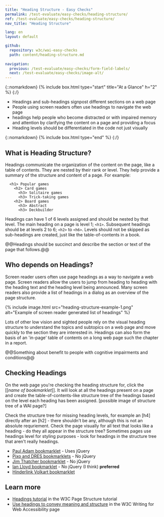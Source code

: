 ```yaml
---
title: "Heading Structure - Easy Checks"
permalink: /test-evaluate/easy-checks/heading-structure/
ref: /test-evaluate/easy-checks/heading-structure/
nav_title: "Heading Structure"

lang: en
layout: default

github:
  repository: w3c/wai-easy-checks
  path: content/heading-structure.md
  
navigation:
  previous: /test-evaluate/easy-checks/form-field-labels/
  next: /test-evaluate/easy-checks/image-alt/
---
```


{::nomarkdown}
{% include box.html type="start" title="At a Glance" h="2" %}
{:/}

* Headings and sub-headings signpost different sections on a web page
* People using screen readers often use headings to navigate the web page
* headings help people who become distracted or with impaired memory and attention by clarifying the content on a page and providing a focus
* Heading levels should be differentiated in the code not just visually

{::nomarkdown}
{% include box.html type="end" %}
{:/}

## What is Heading Structure?

Headings communicate the organization of the content on the page, like a table of contents. They are nested by their rank or level. They help provide a summary of the structure and content of a page. For example:

```
  <h1> Popular games
    <h2> Card games
      <h3> Solitaire games
      <h3> Trick-taking games
    <h2> Board games
      <h3> Abstract
      <h3> Deckbuilder
```

Headings can have 1 of 6 levels assigned and should be nested by that level. The main heading on a page is level 1; `<h1>`. Subsequent headings should be at levels 2 to 6; `<h2>` to `<h6>`. Levels should not be skipped as sub-headings are created, just like the table-of-contents in a book.
  
@@Headings should be succinct and describe the section or text of the page that follows.@@

## Who depends on Headings?

Screen reader users often use page headings as a way to navigate a web page. Screen readers allow the users to jump from heading to heading with the heading text and the heading level being announced. Many screen readers also provide a list of headings in a dialog as an overview of the page structure.

{% include image.html src="heading-structure-example-1.png" alt="Example of screen reader generated list of headings" %}

Lots of other low vision and sighted people rely on the visual heading structure to understand the topics and subtopics on a web page and move quickly to the section they are interested in. Headings can also form the basis of an 'in-page' table of contents on a long web page such the chapter in a report.

@@Something about benefit to people with cognitive impairments and conditions@@ 

## Checking Headings

On the web page you're checking the heading structure for, click the [[_name of bookmarklet_]]. It will look at all the headings present on a page and create the table-of-contents-like structure tree of the headings based on the level each heading has been assigned. \[possible image of structure tree of a WAI page?\]

Check the structure tree for missing heading levels, for example an [h4] directly after an [h2] - there shouldn't be any, although this is not an absolute requriement. Check the page visually for all text that looks like a heading - do they all appear in the structure tree? Sometimes pages use headings level for styling purposes - look for headings in the structure tree that aren't really headings. 

* [Paul Adam bookmarklet](https://pauljadam.com/bookmarklets/headings.html) - Uses jQuery
* [Pixo and DRES bookmarklets](https://accessibility-bookmarklets.org/install.html) - No jQuery
* [Jim Thatcher bookmarklet](https://jimthatcher.com/favelets/) - No jQuery
* [Ian Lloyd bookmarklet](https://a11y-tools.com/bookmarklets/#checkheadings) - No jQuery (I think) **preferred**
* [Hinderlink Volkart bookmarklet](https://hinderlingvolkart.github.io/h123/)

## Learn more

* [Headings tutorial](https://www.w3.org/WAI/tutorials/page-structure/headings/) in the W3C Page Structure tutorial
* [Use headings to convey meaning and structure](https://www.w3.org/WAI/tips/writing/#use-headings-to-convey-meaning-and-structure) in the W3C Writing for Web Accessibility page
